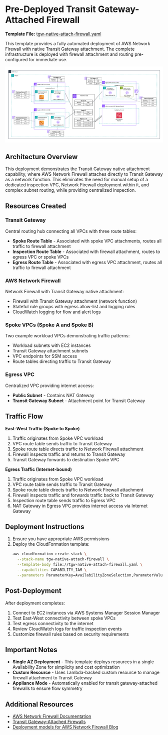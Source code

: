 # Pre-Deployed Transit Gateway-Attached Firewall

**Template File:** [tgw-native-attach-firewall.yaml](tgw-native-attach-firewall.yaml)

This template provides a fully automated deployment of AWS Network Firewall with native Transit Gateway attachment. The complete infrastructure is deployed with firewall attachment and routing pre-configured for immediate use.

![Full Deployment Architecture](../../images/tgw-native-attach-full.png)

## Architecture Overview

This deployment demonstrates the Transit Gateway native attachment capability, where AWS Network Firewall attaches directly to Transit Gateway as a network function. This eliminates the need for manual setup of a dedicated inspection VPC, Network Firewall deployment within it, and complex subnet routing, while providing centralized inspection.

## Resources Created

### Transit Gateway
Central routing hub connecting all VPCs with three route tables:
- **Spoke Route Table** - Associated with spoke VPC attachments, routes all traffic to firewall attachment
- **Inspection Route Table** - Associated with firewall attachment, routes to egress VPC or spoke VPCs
- **Egress Route Table** - Associated with egress VPC attachment, routes all traffic to firewall attachment

### AWS Network Firewall
Network Firewall with Transit Gateway native attachment:
- Firewall with Transit Gateway attachment (network function)
- Stateful rule groups with egress allow-list and logging rules
- CloudWatch logging for flow and alert logs

### Spoke VPCs (Spoke A and Spoke B)
Two example workload VPCs demonstrating traffic patterns:
- Workload subnets with EC2 instances
- Transit Gateway attachment subnets
- VPC endpoints for SSM access
- Route tables directing traffic to Transit Gateway

### Egress VPC
Centralized VPC providing internet access:
- **Public Subnet** - Contains NAT Gateway
- **Transit Gateway Subnet** - Attachment point for Transit Gateway

## Traffic Flow

**East-West Traffic (Spoke to Spoke)**
1. Traffic originates from Spoke VPC workload
2. VPC route table sends traffic to Transit Gateway
3. Spoke route table directs traffic to Network Firewall attachment
4. Firewall inspects traffic and returns to Transit Gateway
5. Transit Gateway forwards to destination Spoke VPC

**Egress Traffic (Internet-bound)**
1. Traffic originates from Spoke VPC workload
2. VPC route table sends traffic to Transit Gateway
3. Spoke route table directs traffic to Network Firewall attachment
4. Firewall inspects traffic and forwards traffic back to Transit Gateway
5. Inspection route table sends traffic to Egress VPC
6. NAT Gateway in Egress VPC provides internet access via Internet Gateway

## Deployment Instructions

1. Ensure you have appropriate AWS permissions
2. Deploy the CloudFormation template:
   ```bash
   aws cloudformation create-stack \
     --stack-name tgw-native-attach-firewall \
     --template-body file://tgw-native-attach-firewall.yaml \
     --capabilities CAPABILITY_IAM \
     --parameters ParameterKey=AvailabilityZoneSelection,ParameterValue=<your-az>
   ```

## Post-Deployment

After deployment completes:
1. Connect to EC2 instances via AWS Systems Manager Session Manager
2. Test East-West connectivity between spoke VPCs
3. Test egress connectivity to the internet
4. Review CloudWatch logs for traffic inspection events
5. Customize firewall rules based on security requirements

## Important Notes

- **Single AZ Deployment** - This template deploys resources in a single Availability Zone for simplicity and cost optimization
- **Custom Resource** - Uses Lambda-backed custom resource to manage firewall attachment to Transit Gateway
- **Appliance Mode** - Automatically enabled for transit gateway-attached firewalls to ensure flow symmetry

## Additional Resources

- [AWS Network Firewall Documentation](https://docs.aws.amazon.com/network-firewall/)
- [Transit Gateway-Attached Firewalls](https://docs.aws.amazon.com/network-firewall/latest/developerguide/tgw-firewall.html)
- [Deployment models for AWS Network Firewall Blog](https://aws.amazon.com/blogs/networking-and-content-delivery/deployment-models-for-aws-network-firewall/)
